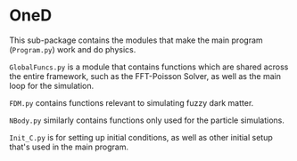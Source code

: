 # OneD
This sub-package contains the modules that make the main program (`Program.py`) work and do physics.

`GlobalFuncs.py` is a module that contains functions which are shared across the entire framework, such as the FFT-Poisson Solver, as well as the main loop for the simulation.

`FDM.py` contains functions relevant to simulating fuzzy dark matter. 

`NBody.py` similarly contains functions only used for the particle simulations.

`Init_C.py` is for setting up initial conditions, as well as other initial setup that's used in the main program.
